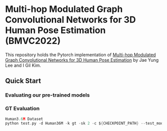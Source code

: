 # Multi-hop Modulated Graph Convolutional Networks for 3D Human Pose Estimation (BMVC2022)
This repository holds the Pytorch implementation of [Multi-hop Modulated Graph Convolutional Networks for 3D Human Pose Estimation](https://bmvc2022.mpi-inf.mpg.de/0207.pdf) by Jae Yung Lee and I Gil Kim.

## Quick Start
### Evaluating our pre-trained models
### GT Evaluation
```c
Human3.6M Dataset
python test.py -d Human36M -k gt -sk 2 -c ${CHECKPOINT_PATH} --test_model {MODEL_PATH} -ch {CHANNEL_NUM} -j_out 17 -g {GPU_IDX}
```
